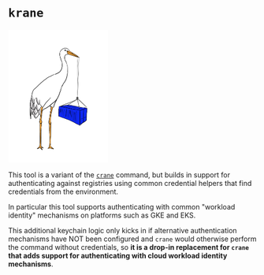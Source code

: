 # `krane`

<img src="../../images/crane.png" width="40%">

This tool is a variant of the [`crane`](../crane/README.md) command, but builds in
support for authenticating against registries using common credential helpers
that find credentials from the environment.

In particular this tool supports authenticating with common "workload identity"
mechanisms on platforms such as GKE and EKS.

This additional keychain logic only kicks in if alternative authentication
mechanisms have NOT been configured and `crane` would otherwise perform the
command without credentials, so **it is a drop-in replacement for `crane` that
adds support for authenticating with cloud workload identity mechanisms**.
